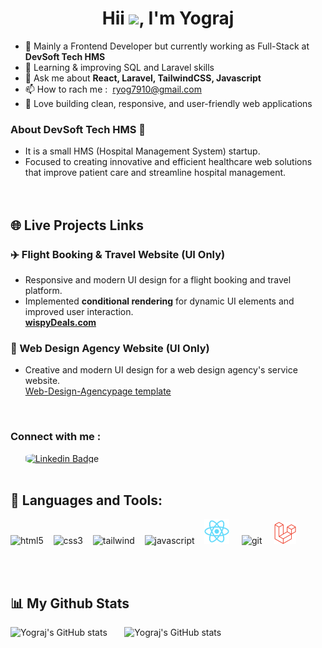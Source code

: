 <h1 align="center">Hii  <img src="https://media.giphy.com/media/hvRJCLFzcasrR4ia7z/giphy.gif" width="30px">, I'm Yograj </h1>

- 🔹 Mainly a Frontend Developer but currently working as Full-Stack at **DevSoft Tech HMS**
- 🌱 Learning & improving SQL and Laravel skills
- 💬 Ask me about **React, Laravel, TailwindCSS, Javascript**
- 📫 How to rach me : &nbsp;ryog7910@gmail.com
- 🚀 Love building clean, responsive, and user-friendly web applications

### About DevSoft Tech HMS 🏥
- It is a small HMS (Hospital Management System) startup.
- Focused  to creating innovative and efficient healthcare web solutions <br> that improve patient care and streamline hospital management. 
  <br> <br> <br>
## 🌐 Live Projects Links

### ✈️ Flight Booking & Travel Website (UI Only) 
  - Responsive and modern UI design for a flight booking and travel platform.
  - Implemented **conditional rendering** for dynamic UI elements and improved user interaction. <br>
  [**wispyDeals.com**](https://wispydeals.com/)

### 💼 Web Design Agency Website (UI Only)  
- Creative and modern UI design for a web design agency's service website.<br>
  <a href="https://yograj2024.github.io/-Web-Design-Agencypage/">Web-Design-Agencypage template</a>
<br>
<h3 align="left">Connect with me :</h3>
 <div id="badges">
  <span> &nbsp; &nbsp; &nbsp;</span> <a href=www.linkedin.com/in/yograj-singh-750a07315" target="blank">
    <img src="https://img.shields.io/badge/Linkedin-blue?style=for-the-badge&logo=linkedin&logoColor=white" alt="Linkedin Badge" style="border-radius:30%;"/>
  </a>
</div>

<br>



## 🚀 Languages and Tools:
<p align="centre">
  <img src="https://skillicons.dev/icons?i=html" alt="html5" width="35" height="35"  />&nbsp;
 &nbsp; <img src="https://skillicons.dev/icons?i=css" alt="css3" width="35" height="45"/>&nbsp;
 &nbsp; <img src="https://skillicons.dev/icons?i=tailwindcss" alt="tailwind" width="35" height="40"/> &nbsp;
 &nbsp;<img src="https://skillicons.dev/icons?i=js"  alt="javascript"  width="35" height="35"/>&nbsp;
 &nbsp;  <img src="https://raw.githubusercontent.com/devicons/devicon/master/icons/react/react-original.svg" alt="react" width="40" height="40"/> &nbsp;
 &nbsp;  <img src="https://www.vectorlogo.zone/logos/git-scm/git-scm-icon.svg" alt="git" width="40" height="40"/>&nbsp;&nbsp;
 &nbsp; <img src="https://raw.githubusercontent.com/devicons/devicon/master/icons/laravel/laravel-original.svg" alt="laravel" width="35" height="35"/> 
 </p>
<br>

<br>

## 📊 My Github Stats
<p>
  <img src="https://streak-stats.demolab.com/?user=yograj2024&show_icons=true" alt="Yograj's GitHub stats" />  &nbsp; &nbsp; &nbsp;
  <img src="https://github-readme-stats.vercel.app/api/top-langs/?username=yograj2024" alt="Yograj's GitHub stats"  />
</p>
<!-- https://metrics.lecoq.io/yograj2024?template=classic&base.repositories=0&isocalendar=1&languages=1&followup=1 -->

